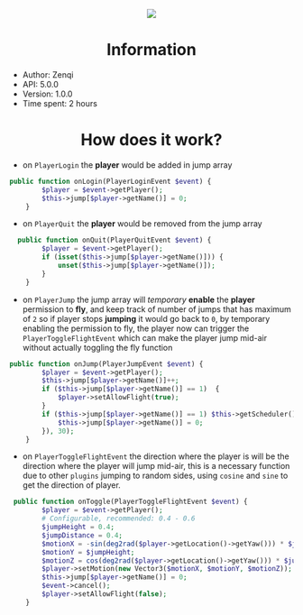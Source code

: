 <p align="center">
 <img src="https://media.discordapp.net/attachments/692618172012167200/1132810272361435166/avatar.png?width=960&height=164" >
</p>

<h1 align="center">Information</h1>
<ul>
  <li>Author: Zenqi</li>
  <li>API: 5.0.0</li>
  <li>Version: 1.0.0</li>
  <li>Time spent: 2 hours</li>
</ul>
<h1 align="center">How does it work?</h1>

- on ``PlayerLogin`` the **player** would be added in jump array
```php
public function onLogin(PlayerLoginEvent $event) {
        $player = $event->getPlayer();
        $this->jump[$player->getName()] = 0;
    }
```
- on ``PlayerQuit`` the **player** would be removed from the jump array
```php
  public function onQuit(PlayerQuitEvent $event) {
        $player = $event->getPlayer();
        if (isset($this->jump[$player->getName()])) {
            unset($this->jump[$player->getName()]);
        }
    }
```
- on ``PlayerJump`` the jump array will *temporary* **enable** the **player** permission to **fly**, and keep track of number of jumps that has maximum of ``2`` so if player stops **jumping** it would go back to ``0``, by temporary enabling the permission to fly, the player now can trigger the ``PlayerToggleFlightEvent`` which can make the player jump mid-air without actually toggling the fly function
```php
public function onJump(PlayerJumpEvent $event) {
        $player = $event->getPlayer();
        $this->jump[$player->getName()]++;  
        if ($this->jump[$player->getName()] == 1)  {
            $player->setAllowFlight(true);
        }
        if ($this->jump[$player->getName()] == 1) $this->getScheduler()->scheduleDelayedTask(new ClosureTask(function () use ($player) : void {
            $this->jump[$player->getName()] = 0;
        }), 30);
    }
```
- on ``PlayerToggleFlightEvent`` the direction where the player is will be the direction where the player will jump mid-air, this is a necessary function due to other ``plugins`` jumping to random sides, using ``cosine`` and ``sine`` to get the direction of player.
```php
 public function onToggle(PlayerToggleFlightEvent $event) {
        $player = $event->getPlayer();
        # Configurable, recommended: 0.4 - 0.6
        $jumpHeight = 0.4;
        $jumpDistance = 0.4; 
        $motionX = -sin(deg2rad($player->getLocation()->getYaw())) * $jumpDistance;
        $motionY = $jumpHeight;
        $motionZ = cos(deg2rad($player->getLocation()->getYaw())) * $jumpDistance;
        $player->setMotion(new Vector3($motionX, $motionY, $motionZ));
        $this->jump[$player->getName()] = 0;
        $event->cancel();
        $player->setAllowFlight(false);
    }
```
